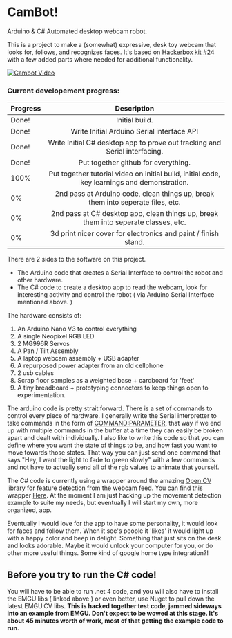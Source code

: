 # CamBot!
Arduino & C# Automated desktop webcam robot.

This is a project to make a (somewhat) expressive, desk toy webcam that looks for, follows, and recognizes faces. It's based on [Hackerbox kit #24](https://hackerboxes.com/collections/frontpage/products/hackerbox-0024-vision-quest) with a few added parts where needed for additional functionality.

[![Cambot Video](https://img.youtube.com/vi/nbJNLVBo_g4/0.jpg)](https://www.youtube.com/watch?v=nbJNLVBo_g4)

### Current developement progress:

| Progress        | Description           
| ------------- |:-------------:
| Done! | Initial build. |
| Done! | Write Initial Arduino Serial interface API |
| Done! | Write Initial C# desktop app to prove out tracking and Serial interfacing. |
| Done! | Put together github for everything. |
| 100% | Put together tutorial video on initial build, initial code, key learnings and demonstration. |
| 0% | 2nd pass at Arduino code, clean things up, break them into seperate files, etc. |
| 0% | 2nd pass at C# desktop app, clean things up, break them into seperate classes, etc. |
| 0% | 3d print nicer cover for electronics and paint / finish stand. |

There are 2 sides to the software on this project.
- The Arduino code that creates a Serial Interface to control the robot and other hardware.
- The C# code to create a desktop app to read the webcam, look for interesting activity and control the robot ( via Arduino Serial Interface mentioned above. )

The hardware consists of:
1. An Arduino Nano V3 to control everything
2. A single Neopixel RGB LED
3. 2 MG996R Servos
4. A Pan / Tilt Assembly
5. A laptop webcam assembly + USB adapter
6. A repurposed power adapter from an old cellphone
7. 2 usb cables
8. Scrap floor samples as a weighted base + cardboard for 'feet'
9. A tiny breadboard + prototyping connectors to keep things open to experimentation.

The arduino code is pretty strait forward. There is a set of commands to control every piece of hardware. I generally write the Serial interpretter to take commands in the form of <COMMAND:PARAMETER>, that way if we end up with multiple commands in the buffer at a time they can easily be broken apart and dealt with individually. I also like to write this code so that you can define where you want the state of things to be, and how fast you want to move towards those states. That way you can just send one command that says "Hey, I want the light to fade to green slowly" with a few commands and not have to actually send all of the rgb values to animate that yourself.

The C# code is currently using a wrapper around the amazing [Open CV library](https://opencv.org/) for feature detection from the webcam feed. You can find this wrapper [Here](http://www.emgu.com/wiki/index.php/Main_Page). At the moment I am just hacking up the movement detection example to suite my needs, but eventually I will start my own, more organized, app.

Eventually I would love for the app to have some personality, it would look for faces and follow them. When it see's people it 'likes' it would light up with a happy color and beep in delight. Something that just sits on the desk and looks adorable. Maybe it would unlock your computer for you, or do other more useful things. Some kind of google home type integration?!

## Before you try to run the C# code!
You will have to be able to run .net 4 code, and you will also have to install the EMGU libs ( linked above ) or even better, use Nuget to pull down the latest EMGU.CV libs. **This is hacked together test code, jammed sideways into an example from EMGU. Don't expect to be wowed at this stage. It's about 45 minutes worth of work, most of that getting the example code to run.**
